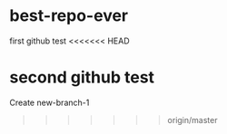# best-repo-ever
first github test
<<<<<<< HEAD

second github test
=======
Create new-branch-1
>>>>>>> origin/master
